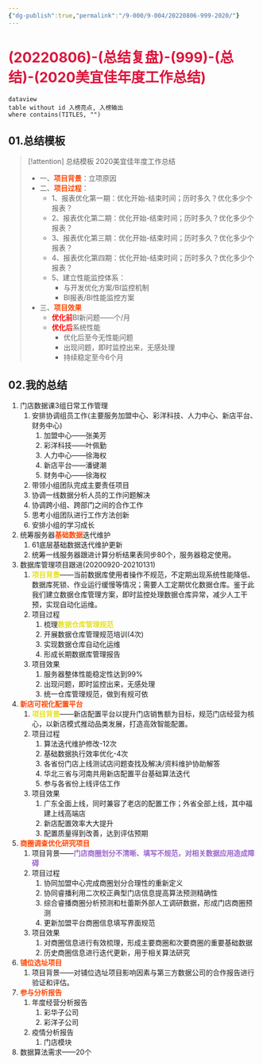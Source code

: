 ```yaml
---
{"dg-publish":true,"permalink":"/9-000/9-004/20220806-999-2020/"}
---
```



# <font color=#DC143C>(20220806)-(总结复盘)-(999)-(总结)-(2020美宜佳年度工作总结)</font>

```
dataview
table without id 入榜亮点, 入榜输出
where contains(TITLES, "")
```

## 01.总结模板

>[!attention] 总结模板
>2020美宜佳年度工作总结
>+ 一、<strong><font color=#FF4500>项目背景</font></strong>：立项原因
>+ 二、<strong><font color=#FF4500>项目过程</font></strong>：
>    + 1、报表优化第一期：优化开始-结束时间；历时多久？优化多少个报表？
>    + 2、报表优化第二期：优化开始-结束时间；历时多久？优化多少个报表？
>    + 3、报表优化第三期：优化开始-结束时间；历时多久？优化多少个报表？
>    + 4、报表优化第四期：优化开始-结束时间；历时多久？优化多少个报表？
>    + 5、建立性能监控体系：
>        + 与开发优化方案/BI监控机制
>        + BI报表/BI性能监控方案
>+ 三、<strong><font color=#FF4500>项目效果</font></strong>
>    + <strong><font color=#FF0000>优化前</font></strong>BI新问题——个/月
>    + <strong><font color=#FF0000>优化后</font></strong>系统性能
>        + 优化后至今无性能问题
>        + 出现问题，即时监控出来，无感处理
>        + 持续稳定至今6个月

## 02.我的总结
1. 门店数据课3组日常工作管理
    1. 安排协调组员工作(主要服务加盟中心、彩洋科技、人力中心、新店平台、财务中心)
        1. 加盟中心——张美芳
        2. 彩洋科技——叶佩勤
        3. 人力中心——徐海权
        4. 新店平台——潘键潮
        5. 财务中心——徐海权
    2. 带领小组团队完成主要责任项目
    3. 协调一线数据分析人员的工作问题解决
    4. 协调跨小组、跨部门之间的合作工作
    5. 思考小组团队进行工作方法创新
    6. 安排小组的学习成长
2. 统筹服务器<strong><font color=#FF4500>基础数据</font></strong>迭代维护
    1. 61底层基础数据迭代维护更新
    2. 统筹一线服务器跟进计算分析结果表同步80个，服务器稳定使用。
3. 数据库管理项目跟进(20200920-20210131)
    1. <strong><font color=#E6E022>项目背景</font></strong>——当前数据库使用者操作不规范，不定期出现系统性能降低、数据库死锁、作业运行缓慢等情况；需要人工定期优化数据仓库。鉴于此我们建立数据仓库管理方案，即时监控处理数据仓库异常，减少人工干预，实现自动化运维。
    2. 项目过程
        1. 梳理<strong><font color=#E6E022>数据仓库管理规范</font></strong>
        2. 开展数据仓库管理规范培训(4次)
        3. 实现数据仓库自动化运维
        4. 形成长期数据库管理报告
    3. 项目效果
        1. 服务器整体性能稳定性达到99%
        2. 出现问题，即时监控出来，无感处理
        3. 统一仓库管理规范，做到有规可依
4. <strong><font color=#FF4500>新店可视化配置平台</font></strong>
    1. <strong><font color=#E6E022>项目背景</font></strong>——新店配置平台以提升门店销售额为目标，规范门店经营为核心，以新店模式推动品类发展，打造高效智能配置。
    2. 项目过程
        1. 算法迭代维护修改-12次
        2. 基础数据执行效率优化-4次
        3. 各省份门店上线测试店问题查找及解决/资料维护协助解答
        4. 华北三省与河南共用新店配置平台基础算法迭代
        5. 参与各省份上线评估工作
    3. 项目效果
        1. 广东全面上线，同时兼容了老店的配置工作；外省全部上线，其中福建上线高端店
        2. 新店配置效率大大提升
        3. 配置质量得到改善，达到评估预期
5. <strong><font color=#FF4500>商圈调查优化研究项目</font></strong>
    1. 项目背景——<strong><font color=#9966CC>门店商圈划分不清晰、填写不规范，对相关数据应用造成障碍</font></strong>
    2. 项目过程
        1. 协同加盟中心完成商圈划分合理性的重新定义
        2. 协同睿播利用二次校正典型门店信息提高算法预测精确性
        3. 综合睿播商圈分析预测和杜蕾斯外部人工调研数据，形成门店商圈预测
        4. 更新加盟平台商圈信息填写界面规范
    3. 项目效果
        1. 对商圈信息进行有效梳理，形成主要商圈和次要商圈的重要基础数据
        2. 历史商圈信息进行迭代更新，用于相关算法研究
6. <strong><font color=#FF4500>铺位选址项目</font></strong>
    1. 项目背景——对铺位选址项目影响因素与第三方数据公司的合作报告进行验证和评估。
7. <strong><font color=#FF4500>参与分析报告</font></strong>
    1. 年度经营分析报告
        1. 彩华子公司
        2. 彩洋子公司
    2. 疫情分析报告
        1. 门店模块
8. 数据算法需求——20个